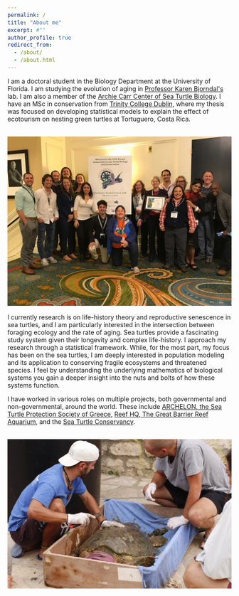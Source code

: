 ```yaml
---
permalink: /
title: "About me"
excerpt: #""
author_profile: true
redirect_from: 
  - /about/
  - /about.html
---
```



I am a doctoral student in the Biology Department at the University of Florida. I am studying the evolution of aging in [Professor Karen Bjorndal's](https://biology.ufl.edu/bjorndal/) lab. I am also a member of the [Archie Carr Center of Sea Turtle Biology](https://accstr.ufl.edu/). I have an MSc in conservation from [Trinity College Dublin](https://naturalscience.tcd.ie/postgraduate/msc-biodiversity/), where my thesis was focused on developing statistical models to explain the effect of ecotourism on nesting green turtles at Tortuguero, Costa Rica. 

<br/><img src='/images/ISTS_charleston.png'>

I currently research is on life-history theory and reproductive senescence in sea turtles, and I am particularly interested in the intersection between foraging ecology and the rate of aging. Sea turtles provide a fascinating study system given their longevity and complex life-history. I approach my research through a statistical framework. While, for the most part, my focus has been on the sea turtles, I am deeply interested in population modeling and its application to conserving fragile ecosystems and threatened species. I feel by understanding the underlying mathematics of biological systems you gain a deeper insight into the nuts and bolts of how these systems function.

I have worked in various roles on multiple projects, both governmental and non-governmental, around the world. These include [ARCHELON, the Sea Turtle Protection Society of Greece](https://www.archelon.gr/index_eng.php), [Reef HQ, The Great Barrier Reef Aquarium](https://www.reefhq.com.au), and the [Sea Turtle Conservancy](https://conserveturtles.org). 

<br/><img src='/images/sea_turtle_greece1.png'>